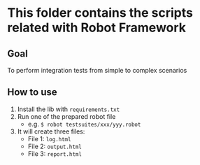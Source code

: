# This folder contains the scripts related with Robot Framework

## Goal
To perform integration tests from simple to complex scenarios

## How to use
1. Install the lib with `requirements.txt`
2. Run one of the prepared robot file
    - e.g. `$ robot testsuites/xxx/yyy.robot`
3. It will create three files:
    - File 1: `log.html`
    - File 2: `output.html`
    - File 3: `report.html`
